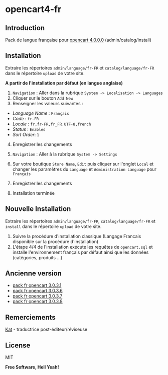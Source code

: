 # opencart4-fr

## Introduction

Pack de langue française pour [opencart 4.0.0.0](https://github.com/opencart/opencart/releases/tag/4.0.0.0) (admin/catalog/install)

## Installation 

Extraire les répertoires `admin/language/fr-FR` et `catalog/language/fr-FR` dans le répertoire `upload` de votre site.

__A partir de l'installation par défaut (en langue anglaise)__

1. `Navigation` : Aller dans la rubrique `System -> Localisation -> Languages`
2. Cliquer sur le bouton `Add New`
3. Renseigner les valeurs suivantes :
  - _Language Name_ : `Français`
  - _Code_ : `fr-FR`
  - _Locale_ : `fr,fr-FR,fr_FR.UTF-8,french`
  - _Status_ : `Enabled`
  - _Sort Order_: `1`
4. Enregistrer les changements

5. `Navigation` : Aller à la rubrique `System -> Settings`
6. Sur votre boutique `Store Name`, `Edit` puis cliquer sur l'onglet `Local` et changer les paramètres du `Language` et `Administration Language` pour `Français`
7. Enregistrer les changements
8. Installation terminée

## Nouvelle Installation

Extraire les répertoires `admin/language/fr-FR`, `catalog/language/fr-FR` et `install` dans le répertoire `upload` de votre site.

1. Suivre la procédure d'installation classique (Langage Francais disponible sur la procédure d'installation)
2. L'étape 4/4 de l'installation exécute les requêtes de `opencart.sql` et installe l'environnement français par défaut ainsi que les données (catégories, produits ...)

## Ancienne version

- [pack fr opencart 3.0.3.1](https://github.com/picsouds/langue_opencart3_fr/tree/3.0.3.1) 
- [pack fr opencart 3.0.3.6](https://github.com/picsouds/langue_opencart3_fr/tree/3.0.3.6) 
- [pack fr opencart 3.0.3.7](https://github.com/picsouds/langue_opencart3_fr/tree/3.0.3.7)
- [pack fr opencart 3.0.3.8](https://github.com/picsouds/langue_opencart3_fr/tree/master)

## Remerciements

[Kat](mailto:katydy3@gmail.com) - traductrice post-éditeur/réviseuse 

## License

MIT

**Free Software, Hell Yeah!**




